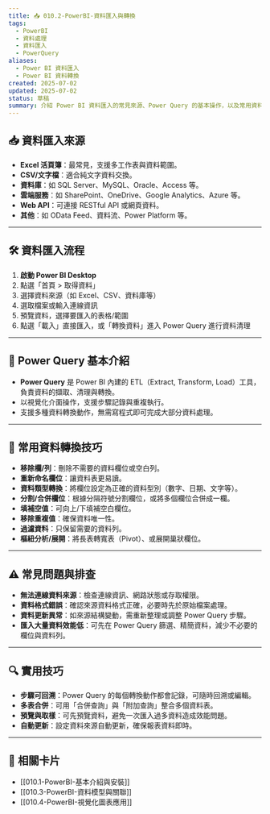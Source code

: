 ```yaml
---
title: 📥 010.2-PowerBI-資料匯入與轉換
tags:
  - PowerBI
  - 資料處理
  - 資料匯入
  - PowerQuery
aliases:
  - Power BI 資料匯入
  - Power BI 資料轉換
created: 2025-07-02
updated: 2025-07-02
status: 草稿
summary: 介紹 Power BI 資料匯入的常見來源、Power Query 的基本操作，以及常用資料轉換技巧，協助建立乾淨且可分析的資料模型。
---
```


## 📥 資料匯入來源

- **Excel 活頁簿**：最常見，支援多工作表與資料範圍。
- **CSV/文字檔**：適合純文字資料交換。
- **資料庫**：如 SQL Server、MySQL、Oracle、Access 等。
- **雲端服務**：如 SharePoint、OneDrive、Google Analytics、Azure 等。
- **Web API**：可連接 RESTful API 或網頁資料。
- **其他**：如 OData Feed、資料流、Power Platform 等。

---

## 🛠️ 資料匯入流程

1. **啟動 Power BI Desktop**
2. 點選「首頁 > 取得資料」
3. 選擇資料來源（如 Excel、CSV、資料庫等）
4. 選取檔案或輸入連線資訊
5. 預覽資料，選擇要匯入的表格/範圍
6. 點選「載入」直接匯入，或「轉換資料」進入 Power Query 進行資料清理

---

## 🔄 Power Query 基本介紹

- **Power Query** 是 Power BI 內建的 ETL（Extract, Transform, Load）工具，負責資料的擷取、清理與轉換。
- 以視覺化介面操作，支援步驟記錄與重複執行。
- 支援多種資料轉換動作，無需寫程式即可完成大部分資料處理。

---

## 🧹 常用資料轉換技巧

- **移除欄/列**：刪除不需要的資料欄位或空白列。
- **重新命名欄位**：讓資料表更易讀。
- **資料類型轉換**：將欄位設定為正確的資料型別（數字、日期、文字等）。
- **分割/合併欄位**：根據分隔符號分割欄位，或將多個欄位合併成一欄。
- **填補空值**：可向上/下填補空白欄位。
- **移除重複值**：確保資料唯一性。
- **過濾資料**：只保留需要的資料列。
- **樞紐分析/展開**：將長表轉寬表（Pivot）、或展開巢狀欄位。

---

## ⚠️ 常見問題與排查

- **無法連線資料來源**：檢查連線資訊、網路狀態或存取權限。
- **資料格式錯誤**：確認來源資料格式正確，必要時先於原始檔案處理。
- **資料更新異常**：如來源結構變動，需重新整理或調整 Power Query 步驟。
- **匯入大量資料效能低**：可先在 Power Query 篩選、精簡資料，減少不必要的欄位與資料列。

---

## 🔍 實用技巧

- **步驟可回溯**：Power Query 的每個轉換動作都會記錄，可隨時回溯或編輯。
- **多表合併**：可用「合併查詢」與「附加查詢」整合多個資料表。
- **預覽與取樣**：可先預覽資料，避免一次匯入過多資料造成效能問題。
- **自動更新**：設定資料來源自動更新，確保報表資料即時。

---

## 🔗 相關卡片

- [[010.1-PowerBI-基本介紹與安裝]]
- [[010.3-PowerBI-資料模型與關聯]]
- [[010.4-PowerBI-視覺化圖表應用]]
